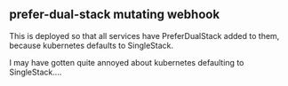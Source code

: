 ## prefer-dual-stack mutating webhook

This is deployed so that all services have PreferDualStack added to them, because kubernetes defaults to SingleStack.

I may have gotten quite annoyed about kubernetes defaulting to SingleStack....